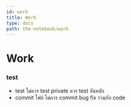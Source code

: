 ```yaml
---
id: work
title: Work
type: docs
path: the-notebook/work
---
```


# Work

### test
- test ไม่ควร test private ควร test อันหลัก
- commit ไฟล์ ไม่ควร commit bug fix รวมกับ code
